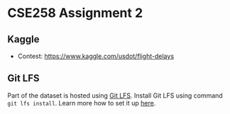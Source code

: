 # CSE258 Assignment 2

## Kaggle

- Contest: https://www.kaggle.com/usdot/flight-delays

## Git LFS

Part of the dataset is hosted using [Git LFS](https://git-lfs.github.com/).
Install Git LFS using command `git lfs install`.
Learn more how to set it up [here](https://github.com/git-lfs/git-lfs/wiki/Tutorial).
